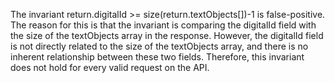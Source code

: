 The invariant return.digitalId >= size(return.textObjects[])-1 is false-positive. The reason for this is that the invariant is comparing the digitalId field with the size of the textObjects array in the response. However, the digitalId field is not directly related to the size of the textObjects array, and there is no inherent relationship between these two fields. Therefore, this invariant does not hold for every valid request on the API.
